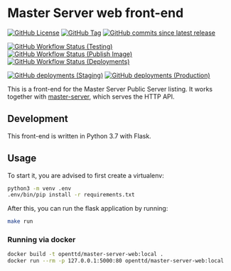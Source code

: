 # Master Server web front-end

[![GitHub License](https://img.shields.io/github/license/OpenTTD/master-server-web)](https://github.com/OpenTTD/master-server-web/blob/master/LICENSE)
[![GitHub Tag](https://img.shields.io/github/v/tag/OpenTTD/master-server-web?include_prereleases&label=stable)](https://github.com/OpenTTD/master-server-web/releases)
[![GitHub commits since latest release](https://img.shields.io/github/commits-since/OpenTTD/master-server-web/latest/master)](https://github.com/OpenTTD/master-server-web/commits/master)

[![GitHub Workflow Status (Testing)](https://img.shields.io/github/workflow/status/OpenTTD/master-server-web/Testing/master?label=master)](https://github.com/OpenTTD/master-server-web/actions?query=workflow%3ATesting)
[![GitHub Workflow Status (Publish Image)](https://img.shields.io/github/workflow/status/OpenTTD/master-server-web/Publish%20image?label=publish)](https://github.com/OpenTTD/master-server-web/actions?query=workflow%3A%22Publish+image%22)
[![GitHub Workflow Status (Deployments)](https://img.shields.io/github/workflow/status/OpenTTD/master-server-web/Deployment?label=deployment)](https://github.com/OpenTTD/master-server-web/actions?query=workflow%3A%22Deployment%22)

[![GitHub deployments (Staging)](https://img.shields.io/github/deployments/OpenTTD/master-server-web/staging?label=staging)](https://github.com/OpenTTD/master-server-web/deployments)
[![GitHub deployments (Production)](https://img.shields.io/github/deployments/OpenTTD/master-server-web/production?label=production)](https://github.com/OpenTTD/master-server-web/deployments)

This is a front-end for the Master Server Public Server listing.
It works together with [master-server](https://github.com/OpenTTD/master-server), which serves the HTTP API.

## Development

This front-end is written in Python 3.7 with Flask.

## Usage

To start it, you are advised to first create a virtualenv:

```bash
python3 -m venv .env
.env/bin/pip install -r requirements.txt
```

After this, you can run the flask application by running:

```bash
make run
```

### Running via docker

```bash
docker build -t openttd/master-server-web:local .
docker run --rm -p 127.0.0.1:5000:80 openttd/master-server-web:local
```
